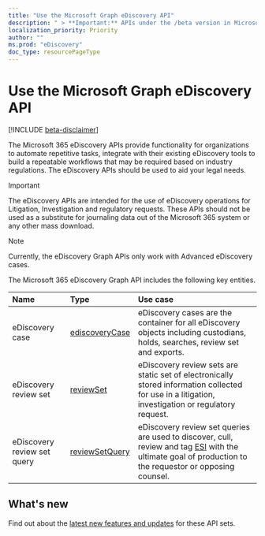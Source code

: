 ```yaml
---
title: "Use the Microsoft Graph eDiscovery API"
description: " > **Important:** APIs under the /beta version in Microsoft Graph are in preview and are subject to change. Use of these APIs in production applications is not supported."
localization_priority: Priority
author: ""
ms.prod: "eDiscovery"
doc_type: resourcePageType
---
```


# Use the Microsoft Graph eDiscovery API

[!INCLUDE [beta-disclaimer](../../includes/beta-disclaimer.md)]

The Microsoft 365 eDiscovery APIs provide functionality for organizations to automate repetitive tasks, integrate with their existing eDiscovery tools to build a repeatable workflows that may be required based on industry regulations.  The eDiscovery APIs should be used to aid your legal needs.

> [!IMPORTANT]
> The eDiscovery APIs are intended for the use of eDiscovery operations for Litigation, Investigation and regulatory requests. These APIs should not be used as a substitute for journaling data out of the Microsoft 365 system or any other mass download.

> [!NOTE]
> Currently, the eDiscovery Graph APIs only work with Advanced eDiscovery cases.


The Microsoft 365 eDiscovery Graph API includes the following key entities.

| Name | Type       | Use case |
|:-|:-|:-|
| eDiscovery case | [ediscoveryCase](ediscovery-case.md) | eDiscovery cases are the container for all eDiscovery objects including custodians, holds, searches, review set and exports. |
| eDiscovery review set| [reviewSet](ediscovery-reviewset.md) | eDiscovery review sets are static set of electronically stored information collected for use in a litigation, investigation or regulatory request. |
| eDiscovery review set query | [reviewSetQuery](ediscovery-reviewset-query.md) | eDiscovery review set queries are used to discover, cull, review and tag [ESI](https://en.wikipedia.org/wiki/Electronically_stored_information_(Federal_Rules_of_Civil_Procedure)) with the ultimate goal of production to the requestor or opposing counsel.

## What's new

Find out about the [latest new features and updates](/graph/whats-new-overview) for these API sets.
